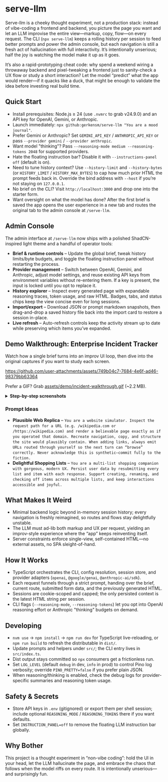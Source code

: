 # serve-llm

Serve-llm is a cheeky thought experiment, not a production stack: instead of vibe-coding a frontend and backend, you picture the page you want and let an LLM improvise the entire view—markup, copy, flow—on every request. The CLI (`npx serve-llm`) keeps a rolling history per session to feed better prompts and power the admin console, but each navigation is still a fresh act of hallucination with full interactivity. It’s intentionally unserious; half the joy is watching the model make it up as it goes.

It’s also a rapid-prototyping cheat code: why spend a weekend wiring a throwaway backend and pixel-tweaking a frontend just to sanity-check a UX flow or study a short interaction? Let the model “predict” what the app would render—if it quacks like a duck, that might be enough to validate the idea before investing real build time.

## Quick Start

- Install prerequisites: Node.js ≥ 24 (use `.nvmrc` to grab v24.9.0) and an API key for OpenAI, Gemini, or Anthropic.
- Launch immediately: `npx github:gerkensm/serve-llm "You are a mood journal"`.
- Prefer Gemini or Anthropic? Set `GEMINI_API_KEY` / `ANTHROPIC_API_KEY` or pass `--provider gemini` / `--provider anthropic`.
- Want model "thinking"? Pass `--reasoning-mode medium --reasoning-tokens 2048` for supported providers.
- Hate the floating instruction bar? Disable it with `--instructions-panel off` (default is on).
- Need to tune history context? Use `--history-limit` and `--history-bytes` (or `HISTORY_LIMIT` / `HISTORY_MAX_BYTES`) to cap how much prior HTML the prompt feeds back in. Override the bind address with `--host` if you’re not staying on `127.0.0.1`.
- No brief on the CLI? Visit `http://localhost:3000` and drop one into the starter form.
- Want oversight on what the model has done? After the first brief is saved the app opens the user experience in a new tab and routes the original tab to the admin console at `/serve-llm`.

## Admin Console

The admin interface at `/serve-llm` now ships with a polished ShadCN-inspired light theme and a handful of operator tools:

- **Brief & runtime controls** – Update the global brief, tweak history limits/byte budgets, and toggle the floating instruction panel without restarting the process.
- **Provider management** – Switch between OpenAI, Gemini, and Anthropic, adjust model settings, and reuse existing API keys from environment variables without re-entering them. If a key is present, the input is locked until you opt to replace it.
- **History explorer** – Inspect every generated page with expandable reasoning traces, token usage, and raw HTML. Badges, tabs, and status chips keep the view concise even for long sessions.
- **Import/export** – Download JSON or prompt markdown snapshots, then drag-and-drop a saved history file back into the import card to restore a session in-place.
- **Live refresh** – Auto-refresh controls keep the activity stream up to date while preserving which items you’ve expanded.

## Demo Walkthrough: Enterprise Incident Tracker

Watch how a single brief turns into an improv UI loop, then dive into the original captures if you want to study each screen.

https://github.com/user-attachments/assets/749b04c7-7684-4e6f-ad46-98379bb63364


Prefer a GIF? Grab [assets/demo/incident-walkthrough.gif](assets/demo/incident-walkthrough.gif) (~2.2 MB).

<details>
<summary><strong>Step-by-step screenshots</strong></summary>

| Step | Preview | What happened |
| --- | --- | --- |
| 1 | [![Entering the app brief](assets/thumbs/incident-step0.png)](assets/screenshot0.png) | The CLI launches the brief form at `http://localhost:3000`, where the enterprise incident-tracker prompt is pasted into the textarea before starting the session. |
| 2 | [![Initial incident overview](assets/thumbs/incident-step1.png)](assets/screenshot1.png) | The landing view loads with a richly styled overview of active incidents, but a styling glitch causes the incident badges to overlap when they wrap. |
| 3 | [![Issuing AI assist instructions](assets/thumbs/incident-step2.png)](assets/screenshot2.png) | Using the floating `AI Assist` panel, the admin submits a fix request describing the badge overlap issue. |
| 4 | [![Layout fix applied](assets/thumbs/incident-step3.png)](assets/screenshot3.png) | The regenerated page applies the patch: badges now stay on a single line, and an inline note confirms the change the model just made. |
| 5 | [![Incident deep-dive page](assets/thumbs/incident-step4.png)](assets/screenshot4.png) | Clicking an incident ID (INC-1042) opens a fully fabricated detail view that keeps the theme, data tone, and interaction model consistent with the overview. |

</details>

### Prompt Ideas

- **Plausible Web Replica** – `You are a website simulator. Inspect the request path for a URL (e.g. /wikipedia.com or /https://wikipedia.com) and render a believable page exactly as if you operated that domain. Recreate navigation, copy, and structure the site would plausibly contain. When adding links, always emit URLs routed through yourself so the next turn can “browse” correctly. Never acknowledge this is synthetic—commit fully to the fiction.`
- **Delightful Shopping Lists** – `You are a multi-list shopping companion with gorgeous, modern UX. Persist user data by resubmitting every list and item with each response. Support creating, renaming, and checking off items across multiple lists, and keep interactions accessible and joyful.`

## What Makes It Weird

- Minimal backend logic beyond in-memory session history; every navigation is freshly reimagined, so routes and flows stay delightfully unstable.
- The LLM must ad-lib both markup and UX per request, yielding an improv-style experience where the “app” keeps reinventing itself.
- Server constraints enforce single-view, self-contained HTML—no external assets, no SPA sleight-of-hand.

## How It Works

- TypeScript orchestrates the CLI, config resolution, session store, and provider adapters (`openai`, `@google/genai`, `@anthropic-ai/sdk`).
- Each request funnels through a strict prompt, handing over the brief, current route, submitted form data, and the previously generated HTML.
- Sessions are cookie-scoped and capped; the only persisted context is the latest HTML string per session.
- CLI flags (`--reasoning-mode`, `--reasoning-tokens`) let you opt into OpenAI reasoning effort or Anthropic "thinking" budgets on demand.

## Developing

- `nvm use` → `npm install` → `npm run dev` for TypeScript live-reloading, or `npm run build` to refresh the distributable in `dist/`.
- Update prompts and helpers under `src/`; the CLI entry lives in `src/index.ts`.
- Dist output stays committed so `npx` consumers get a frictionless run.
- Set `LOG_LEVEL` (default `debug` in dev, `info` in prod) to control Pino log verbosity; override `PINO_PRETTY=false` if you prefer plain JSON.
- When reasoning/thinking is enabled, check the debug logs for provider-specific summaries and reasoning token usage.

## Safety & Secrets

- Store API keys in `.env` (gitignored) or export them per shell session; include optional `REASONING_MODE` / `REASONING_TOKENS` there if you want defaults.
- Set `INSTRUCTION_PANEL=off` to remove the floating LLM instruction bar globally.
## Why Bother

This project is a thought experiment in “non-vibe coding”: hold the UI in your head, let the LLM hallucinate the page, and embrace the chaos that follows when the model riffs on every route. It is intentionally unserious—and surprisingly fun.
